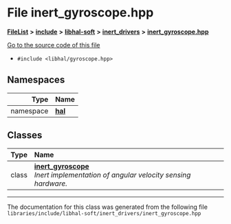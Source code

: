 

# File inert\_gyroscope.hpp



[**FileList**](files.md) **>** [**include**](dir_cba0faac6e93618a6e2539705915bd70.md) **>** [**libhal-soft**](dir_d4bad6877cf31bc2d39b696d7a305013.md) **>** [**inert\_drivers**](dir_140c0a66abe76384f84bfc7661372b14.md) **>** [**inert\_gyroscope.hpp**](inert__gyroscope_8hpp.md)

[Go to the source code of this file](inert__gyroscope_8hpp_source.md)



* `#include <libhal/gyroscope.hpp>`













## Namespaces

| Type | Name |
| ---: | :--- |
| namespace | [**hal**](namespacehal.md) <br> |


## Classes

| Type | Name |
| ---: | :--- |
| class | [**inert\_gyroscope**](classhal_1_1inert__gyroscope.md) <br>_Inert implementation of angular velocity sensing hardware._  |



















































------------------------------
The documentation for this class was generated from the following file `libraries/include/libhal-soft/inert_drivers/inert_gyroscope.hpp`

